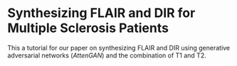 # Synthesizing FLAIR and DIR for Multiple Sclerosis Patients 
This a tutorial for our paper on synthesizing FLAIR and DIR using generative adversarial networks (_AttenGAN_) and the combination of T1 and T2. 
